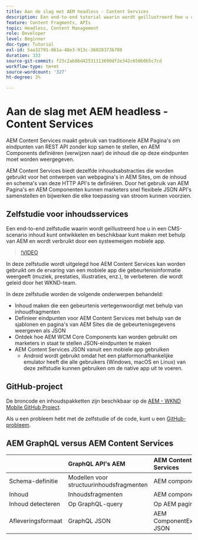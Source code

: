 ```yaml
---
title: Aan de slag met AEM headless - Content Services
description: Een end-to-end tutorial waarin wordt geïllustreerd hoe u content kunt samenstellen en beschikbaar maken met AEM Headless.
feature: Content Fragments, APIs
topic: Headless, Content Management
role: Developer
level: Beginner
doc-type: Tutorial
exl-id: 5aa32791-861a-48e3-913c-36028373b788
duration: 333
source-git-commit: f23c2ab86d42531113690df2e342c65060b5c7cd
workflow-type: tm+mt
source-wordcount: '327'
ht-degree: 3%

---
```


# Aan de slag met AEM headless - Content Services

AEM Content Services maakt gebruik van traditionele AEM Pagina&#39;s om eindpunten van REST API zonder kop samen te stellen, en AEM Components definiëren (verwijzen naar) de inhoud die op deze eindpunten moet worden weergegeven.

AEM Content Services biedt dezelfde inhoudsabstracties die worden gebruikt voor het ontwerpen van webpagina&#39;s in AEM Sites, om de inhoud en schema&#39;s van deze HTTP API&#39;s te definiëren. Door het gebruik van AEM Pagina&#39;s en AEM Componenten kunnen marketers snel flexibele JSON API&#39;s samenstellen en bijwerken die elke toepassing van stroom kunnen voorzien.

## Zelfstudie voor inhoudsservices

Een end-to-end zelfstudie waarin wordt geïllustreerd hoe u in een CMS-scenario inhoud kunt ontwikkelen en beschikbaar kunt maken met behulp van AEM en wordt verbruikt door een systeemeigen mobiele app.

>[!VIDEO](https://video.tv.adobe.com/v/28315?quality=12&learn=on)

In deze zelfstudie wordt uitgelegd hoe AEM Content Services kan worden gebruikt om de ervaring van een mobiele app die gebeurtenisinformatie weergeeft (muziek, prestaties, illustraties, enz.), te verbeteren. die wordt geleid door het WKND-team.

In deze zelfstudie worden de volgende onderwerpen behandeld:

* Inhoud maken die een gebeurtenis vertegenwoordigt met behulp van inhoudfragmenten
* Definieer eindpunten voor AEM Content Services met behulp van de sjablonen en pagina&#39;s van AEM Sites die de gebeurtenisgegevens weergeven als JSON
* Ontdek hoe AEM WCM Core Components kan worden gebruikt om marketers in staat te stellen JSON-eindpunten te maken
* AEM Content Services JSON vanuit een mobiele app gebruiken
   * Android wordt gebruikt omdat het een platformonafhankelijke emulator heeft die alle gebruikers (Windows, macOS en Linux) van deze zelfstudie kunnen gebruiken om de native app uit te voeren.

## GitHub-project

De broncode en inhoudspakketten zijn beschikbaar op de [AEM - WKND Mobile GitHub Project](https://github.com/adobe/aem-guides-wknd-mobile).

Als u een probleem hebt met de zelfstudie of de code, kunt u een [GitHub-probleem](https://github.com/adobe/aem-guides-wknd-mobile/issues).

## AEM GraphQL versus AEM Content Services

|                                | GraphQL API&#39;s AEM | AEM Content Services |
|--------------------------------|:-----------------|:---------------------|
| Schema-definitie | Modellen voor structuurinhoudsfragmenten | AEM componenten |
| Inhoud | Inhoudsfragmenten | AEM componenten |
| Inhoud detecteren | Op GraphQL-query | Op AEM pagina |
| Afleveringsformaat | GraphQL JSON | AEM ComponentExporter JSON |
